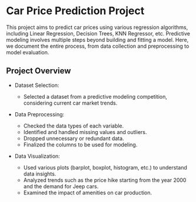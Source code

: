 # Car Price Prediction Project

This project aims to predict car prices using various regression algorithms, including Linear Regression, Decision Trees, KNN Regressor, etc. Predictive modeling involves multiple steps beyond building and fitting a model. Here, we document the entire process, from data collection and preprocessing to model evaluation.

## Project Overview
* Dataset Selection:
  * Selected a dataset from a predictive modeling competition, considering current car market trends.

* Data Preprocessing:
  * Checked the data types of each variable.
  * Identified and handled missing values and outliers.
  * Dropped unnecessary or redundant data.
  * Finalized the columns to be used for modeling.

* Data Visualization:
  * Used various plots (barplot, boxplot, histogram, etc.) to understand data insights.
  * Analyzed trends such as the price hike starting from the year 2000 and the demand for Jeep cars.
  * Examined the impact of amenities on car production.

